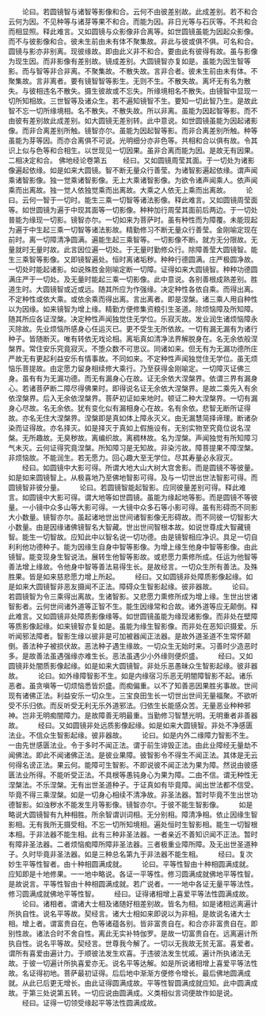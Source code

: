 <!-- { "loadSidebar": true } -->
　　论曰。若圆镜智与诸智等影像和合。云何不由彼差别故。此成差别。若不和合云何为因。不见种等与诸芽等果不和合。而能为因。非日光等与石灰等。不共和合而相显照。释此难言。又如圆镜与众影像非合离等。如世圆镜虽能为因起众影像。而不与彼影像和合。彼未生前由未有体不聚集故。非此与彼或俱不俱。可名和合。圆镜与影亦非别离。现彼缘故。即由此义非不和合。要由此有彼得有故。虽与影像为现生因。而非影像有差别故。镜成差别。大圆镜智亦复如是。虽能为因生智等影。而与智等非合非离。不聚集故。不散失故。言非合者。彼未生前由未有体。不聚集故。言非离者。要有镜智智等影生。无则不生。不散失故。离坏无有名为散失。与彼相违名不散失。摄生彼故或不忘失。所缘境相名不散失。由镜智中显现一切所知相故。三世智等及诸众生。若不遍知镜智不生。要知一切此智乃生。是故此智不忘一切所缘境相。名不散失。不散失故。所以非离。虽能为因起智等影。而不由彼有差别故此成差别。如大圆镜无差别转。此中意说。如世圆镜虽能为因起诸影像。而非合离差别所触。镜智亦尔。虽能为因起智等影。而非合离差别所触。种等虽能为芽等因。而亦合离俱不可说。光明细分亦非色等。共相和合以俱有故。令其识上似与色等和合相生。以世现见一切因果。虽非合离而能为因。是故无有因果。二相决定和合。
佛地经论卷第五
　　经曰。又如圆镜周莹其面。于一切处为诸影像遍起依缘。如是如来大圆镜。智不断无量众行善莹。为诸智影遍起依缘。谓声闻乘诸智影像。独一觉乘诸智影像。无上大乘诸智影像。为欲令诸声闻乘人。依声闻乘而出离故。独一觉人依独觉乘而出离故。大乘之人依无上乘而出离故。
　　论曰。云何一智于一切时。能生三乘一切智等诸法影像。释此难言。又如圆镜周莹面等。如世圆镜为遍于中现其面等一切影像。种种加行周莹其面前后两边。于一切处普能为缘现一切影。镜智亦尔。一切如来为菩萨时。虽有种性而为障覆。未能现起为遍于中生起三乘一切智等诸法影故。精勤修习不断无量众行善莹。金刚喻定现在前时。离一切障清净圆满。遍能生起三乘智等。一切影像不断。就方无分限故。无量就时无量时故。此言因位遍一切处。于无量时勤修众行。除障善莹大圆镜智。能生三乘智等影像。又即镜智遍处。恒时离诸垢秽。种种行德圆满。庄严极圆净故。一切处时能起诸影。如说殊胜金刚喻定断一切障。证得如来大圆镜智。种种功德圆满庄严于一切处。及无量时能起三乘一切影像。此中意说。各别善根成熟差别。胜道生时。大圆镜智或近或远。随其所应为作强缘。决定种性各依自乘。而得出离。不定种性或依大乘。或依余乘而得出离。言出离者。即是涅槃。诸三乘人用自种性以为因缘。如来镜智为增上缘。精勤方便修集资粮引生圣道。除烦恼障及所知障。随其所应各证涅槃。决定种性声闻独觉住无学位。乐寂灭故。发业润生诸烦恼障永灭除故。先业烦恼所感身心任运灭已。更不受生无所依故。一切有漏无漏有为诸行种子。皆随断灭。唯有转依无戏论相。离垢真如清净法界解脱身在。名无余依般涅槃界。常住安乐究竟寂灭。不堕众数不可思议。同诸如来。但无有为无漏功德所庄严故无有更起利益安乐有情事故。不同如来。不定种性声闻独觉住无学位。虽无烦恼乐菩提故。由定愿力留身相续修大乘行。乃至获得金刚喻定。一切障灭证佛三身。虽有有为无漏功德。而无有漏身心在故。证无余依大涅槃界。依谓三界有漏身心。若诸菩萨断二障尽得佛果时。即得说名证无余依大涅槃界。是故二乘先入有余依涅槃界。后入无余依涅槃界。菩萨初证如来地时。顿证二种大涅槃界。一切有漏身心尽故。名无余依。犹有变化似有漏相身心在故。名有余依。悲智无断所证得故。亦名无住大涅槃界。涅槃即是真如体上障永灭义。由无漏慧简择谛理。断诸杂染而证得故。亦名择灭。如是择灭于真如上假施设有。无别实物至究竟位说名涅槃。无所趣故。无臭秽故。离编织故。离稠林故。名为涅槃。声闻独觉有所知障习气未灭。云何证得究竟涅槃。所知障习是无知故。非染污故。障菩提果不障涅槃。非烦恼故。不能润生。若无愿力。回心趣大至无学位。尽其寿量必永寂灭。
　　经曰。如圆镜中大影可得。所谓大地大山大树大宫舍影。而是圆镜不等彼量。如是如来圆镜智上。从极喜地乃至佛地智影可得。及与一切世出世法智影可得。而圆镜智非彼分量。
　　论曰。若圆镜智能起智影。应同彼量差别可得。释此难言。如圆镜中大影可得。谓大地等如世圆镜。虽能为缘起地等影。而是圆镜不等彼量。一小镜中众多山等大影可得。一大镜中众多石等小影可得。虽有形碍而不同影大小数量。镜智亦尔。虽起诸地世出世间诸智影像无形碍故。而不同彼一切智影大小数量。由是因缘诸佛镜智名大智藏。世出世间智根本故。如说世尊成大智藏镜智。能生一切智故。应知此中以智名说一切功德。由是镜智相应净识。具足一切自利利他功德种子。能为因缘生自身中智等影像。为增上缘生他身中智等影像。由此镜智。能变现身生智说法。展转生他智等影故。或悲愿力熏修所成。任运为他智等善法增上缘故。令他身中智等善法易得生长。是故经言。一切众生所有善法。及殊胜果。皆是如来慈悲愿力增上所起。
　　经曰。又如圆镜非处障质影像起缘。如是如来大圆镜智非恶友摄闻不正法。障碍众生智影起缘。彼非器故。
　　论曰。若圆镜智为令三乘得出离故。生诸智影。又悲愿力熏修所成为增上缘。生世出世诸智影者。云何世间诸外道等正智不生。能生因缘常和合故。诸外道等应无颠倒。释此难言。又如圆镜非处障质影像缘等。如世圆镜虽能为缘现诸影像。而非处在壁障等质影像起缘。如来镜智亦复如是。虽能为缘生智影像。而非处在恶知识摄爱。乐听闻邪法障者。智影生缘以彼非是可加被器闻正法器。是故外道圣道不生常怀颠倒。善法种子被损伏故。恶法种子遇生缘故。一切众生无始时来。习善时少造恶时多。是故善法虽遇强缘亦难生长。恶法虽遇少小外缘则便炽盛。
　　经曰。又如圆镜非处闇质影像起缘。如是如来大圆镜智。非处乐恶愚昧众生智影起缘。彼非器故。
　　论曰。如外缘障智影不生。如是内缘宿习乐恶无明闇障智影不起。诸乐恶者。虽贪嗔等一切烦恼悉皆炽盛。而痴偏重。以不了知善恶因果胜劣事故。世间现有诸佛正法。利益安乐一切众生。三宝良田生长一切世出世间无量福聚。不欲听受不乐归依。而反听受无利无乐外道邪法。归依生长能感众苦。无量恶业种种邪神。岂非无明痴闇障力。是故障善无明最重。当勤修习智慧光明。无明重者非善器故。
　　经曰。又如圆镜非处远质影像起缘。如是如来大圆镜智。非处不净感匮法业。不信众生智影起缘。彼非器故。
　　论曰。如是内外二缘障力智影不生。一由先世感匮法业。令于多时不闻正法。谓于前生诽毁正法。由此业障经无量劫不闻佛法。即此不闻诸佛正法。是彼业果障。彼智影令不得生不闻正法。其体是无云何得名谤正法。果云何。能障可生智影。不即说彼不闻正法为果为障。然说由彼感匮法业所得。不能听受正法。不具根等愚钝身心为果为障。二由不信。谓无种性无涅槃法。不乐涅槃。无有出世圣道种子。于证真如有毕竟障。闻出世法都不信受。毕竟不得三乘涅槃。如是一切身心相续不清净故。非圣法器。暂时毕竟不生出世功德智影。如浊秽水不能发生月等影像。镜智亦尔。于彼不能生智影像。
　　如是略说大圆镜智有九种相胜。所余智谓训词相。无分别相。障清净相。依止因缘生智影相。无有我所无摄受相。不忘一切所知境相。遍处恒时生智影相。能生一切智根本相。于非法器不能生相。此有三种非圣法器。一者亲近不善知识闻不正法。暂时有障非圣法器。二者烦恼痴障所障非圣法器。三者极重业障所障。及无出世圣道种子。久时毕竟非圣法器。如是三种总名第九于非法器不能生相。
　　经曰。复次妙生平等性智者。由十种相圆满成就。
　　论曰。平等性智由十种相圆满成就。应知即是十地修果。一一地中略说。各证一平等性。修习圆满成就佛地平等性智。是故说言。平等性智由十种相圆满成就。若广说者。一一地中各证无量平等法性。修习圆满成就佛地平等性智。
　　经曰。证得诸相增上喜爱平等法性圆满成故。
　　论曰。诸相者。谓诸大士相及诸随好相差别故。皆名为相。如是诸相远离遍计所执自性。说名平等故。契经言。诸大士相如来即说以为非相。是故说名诸大士相。增上者。谓富贵自在。色等诸蕴各别。皆非富贵自在。和合亦非富贵自在。即别性故。诸法合时不舍自性。离此无实补特伽罗。是故一切富贵自在。远离遍计所执自性。说名平等故。契经言。世尊我今解了。一切以无我故无贫无富。喜爱者。谓所有喜爱由遍计力。于顺彼法发生欢喜。于违彼法发生忧戚。遍计所执诸法无故。于彼一切遍计所执喜爱亦无。说名平等达解。如是所说诸相增上喜爱平等法性故。名证得初地。菩萨最初证得。后后地中渐渐方便修令增长。最后佛地圆满成就。从此已后更无增长。由此证得圆满成故。平等性智圆满成就应知。此中圆满成故。于第三处说第五转。一切应说由圆满成。义类相似言词便故作如是说。
　　经曰。证得一切领受缘起平等法性圆满成故。
